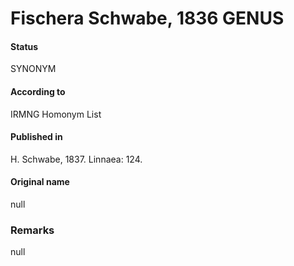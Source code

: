 # Fischera Schwabe, 1836 GENUS

#### Status
SYNONYM

#### According to
IRMNG Homonym List

#### Published in
H. Schwabe, 1837. Linnaea: 124.

#### Original name
null

### Remarks
null